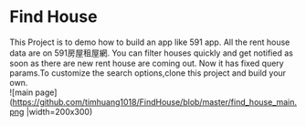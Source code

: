 # Find House
This Project is to demo how to build an app like 591 app. All the rent house data are on 591房屋租屋網. 
You can filter houses quickly and get notified as soon as there are new rent house are coming out. 
Now it has fixed query params.To customize the search options,clone this project and build your own. 
\
![main page](https://github.com/timhuang1018/FindHouse/blob/master/find_house_main.png |width=200x300)
